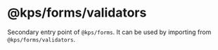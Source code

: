 # @kps/forms/validators

Secondary entry point of `@kps/forms`. It can be used by importing from `@kps/forms/validators`.

